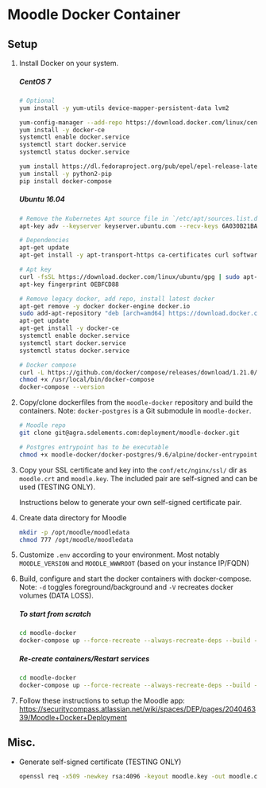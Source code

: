 # Moodle Docker Container

## Setup

1. Install Docker on your system.
    ##### CentOS 7
    ```bash
    # Optional
    yum install -y yum-utils device-mapper-persistent-data lvm2

    yum-config-manager --add-repo https://download.docker.com/linux/centos/docker-ce.repo
    yum install -y docker-ce
    systemctl enable docker.service
    systemctl start docker.service
    systemctl status docker.service
    
    yum install https://dl.fedoraproject.org/pub/epel/epel-release-latest-7.noarch.rpm
    yum install -y python2-pip
    pip install docker-compose
    ```

    ##### Ubuntu 16.04
    ```bash
    # Remove the Kubernetes Apt source file in `/etc/apt/sources.list.d` or add the Apt key if you require it
    apt-key adv --keyserver keyserver.ubuntu.com --recv-keys 6A030B21BA07F4FB

    # Dependencies
    apt-get update
    apt-get install -y apt-transport-https ca-certificates curl software-properties-common
 
    # Apt key
    curl -fsSL https://download.docker.com/linux/ubuntu/gpg | sudo apt-key add -
    apt-key fingerprint 0EBFCD88

    # Remove legacy docker, add repo, install latest docker
    apt-get remove -y docker docker-engine docker.io
    sudo add-apt-repository "deb [arch=amd64] https://download.docker.com/linux/ubuntu $(lsb_release -cs) stable"
    apt-get update
    apt-get install -y docker-ce
    systemctl enable docker.service
    systemctl start docker.service
    systemctl status docker.service

    # Docker compose
    curl -L https://github.com/docker/compose/releases/download/1.21.0/docker-compose-$(uname -s)-$(uname -m) -o /usr/local/bin/docker-compose
    chmod +x /usr/local/bin/docker-compose
    docker-compose --version
    ```

2. Copy/clone dockerfiles from the `moodle-docker` repository and build the containers. Note: `docker-postgres` is a Git submodule in `moodle-docker`. 
    ```bash
    # Moodle repo
    git clone git@agra.sdelements.com:deployment/moodle-docker.git
    
    # Postgres entrypoint has to be executable
    chmod +x moodle-docker/docker-postgres/9.6/alpine/docker-entrypoint.sh
    ```

3. Copy your SSL certificate and key into the `conf/etc/nginx/ssl/` dir as `moodle.crt` and `moodle.key`. The included pair are self-signed and can be used (TESTING ONLY). 

    Instructions below to generate your own self-signed certificate pair.

4. Create data directory for Moodle
    ```bash
    mkdir -p /opt/moodle/moodledata
    chmod 777 /opt/moodle/moodledata
    ``` 

5. Customize `.env` according to your environment. Most notably `MOODLE_VERSION` and `MOODLE_WWWROOT` (based on your instance IP/FQDN)

6. Build, configure and start the docker containers with docker-compose. Note: `-d` toggles foreground/background and `-V` recreates docker volumes (DATA LOSS).
    ##### To start from scratch
    ```bash
    cd moodle-docker
    docker-compose up --force-recreate --always-recreate-deps --build -d -V
    ```
    
    ##### Re-create containers/Restart services
    ```bash
    cd moodle-docker
    docker-compose up --force-recreate --always-recreate-deps --build -d
    ```

7. Follow these instructions to setup the Moodle app:
    https://securitycompass.atlassian.net/wiki/spaces/DEP/pages/204046339/Moodle+Docker+Deployment

## Misc.

* Generate self-signed certificate (TESTING ONLY)

    ```bash
    openssl req -x509 -newkey rsa:4096 -keyout moodle.key -out moodle.crt -days 365 -nodes -subj "/C=CA/ST=ON/L=Toronto/O=SC/OU=Org/CN=www.example.com"
    ```
